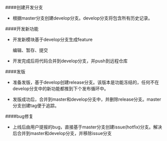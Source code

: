 ####创建开发分支
* 根据master分支创建develop分支。develop分支将包含所有历史记录。

####开发新功能
* 开发新模块基于develop分支生成feature

	编辑、暂存、提交

* 开发完成后将代码合并到develop分支，并push到远程仓库

####发版
* 准备发版，基于develop创建release分支。该版本是功能冻结的，任何不在develop分支中的新功能都推到下个发布循环中。

* 发版成功后，合并到master和develop分支中，并删除release分支。master分支创建tag便于追踪。

####bug修复
* 上线后由用户提报的bug，直接基于master分支创建issue(hotfix)分支。解决后合并到master和develop分支，并移除issue分支	